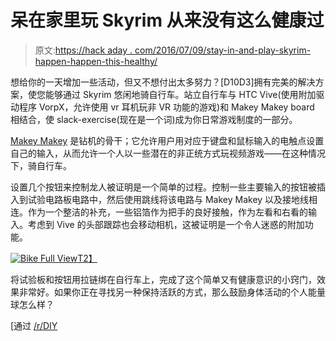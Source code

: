 # 呆在家里玩 Skyrim 从来没有这么健康过

> 原文:[https://hack aday . com/2016/07/09/stay-in-and-play-skyrim-happen-happen-this-healthy/](https://hackaday.com/2016/07/09/staying-in-and-playing-skyrim-has-rarely-been-this-healthy/)

想给你的一天增加一些活动，但又不想付出太多努力？[D10D3]拥有完美的解决方案，使您能够通过 Skyrim 悠闲地骑自行车。站立自行车与 HTC Vive(使用附加驱动程序 VorpX，允许使用 vr 耳机玩非 VR 功能的游戏)和 Makey Makey board 相结合，使 slack-exercise(现在是一个词)成为你日常游戏制度的一部分。

[Makey Makey](http://www.makeymakey.com/) 是钻机的骨干；它允许用户用对应于键盘和鼠标输入的电触点设置自己的输入，从而允许一个人以一些潜在的非正统方式玩视频游戏——在这种情况下，骑自行车。

设置几个按钮来控制龙人被证明是一个简单的过程。控制一些主要输入的按钮被插入到试验电路板电路中，然后使用跳线将该电路与 Makey Makey 以及接地线相连。作为一个整洁的补充，一些铝箔作为把手的良好接触，作为左看和右看的输入。考虑到 Vive 的头部跟踪也会移动相机，这被证明是一个令人迷惑的附加功能。

[![Bike Full View](../Images/7ee9c0f438036915e7138edf87ac6a85.png)T2】](https://hackaday.com/wp-content/uploads/2016/07/bike-full-view.jpg)

将试验板和按钮用拉链绑在自行车上，完成了这个简单又有健康意识的小窍门，效果非常好。如果你正在寻找另一种保持活跃的方式，那么鼓励身体活动的个人能量球怎么样？

[通过 [/r/DIY](https://www.reddit.com/r/DIY/comments/4qu37z/i_built_a_rig_to_ride_my_bicycle_through_skyrim/)